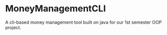 # MoneyManagementCLI
A cli-based money management tool built on java for our 1st semester OOP project.

